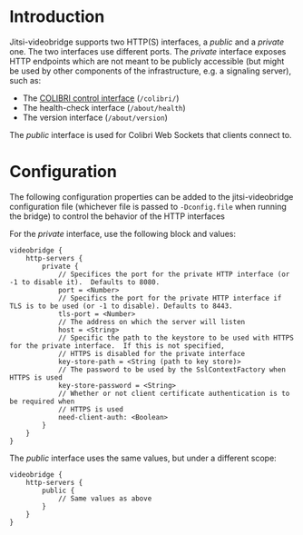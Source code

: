 Introduction
==============
Jitsi-videobridge supports two HTTP(S) interfaces, a _public_ and a _private_ one.
The two interfaces use different ports. The _private_ interface exposes
HTTP endpoints which are not meant to be publicly accessible (but might be used
by other components of the infrastructure, e.g. a signaling server), such as:

* The [COLIBRI control interface](rest-colibri.md) (```/colibri/```)
* The health-check interface (```/about/health```)
* The version interface (```/about/version```)

The _public_ interface is used for Colibri Web Sockets that clients connect to.

Configuration
==============

The following configuration properties can be added to the jitsi-videobridge configuration file (whichever file is 
passed to `-Dconfig.file` when running the bridge) to control the behavior of the HTTP interfaces

For the _private_ interface, use the following block and values:

```hocon
videobridge {
    http-servers {
        private {
            // Specifices the port for the private HTTP interface (or -1 to disable it).  Defaults to 8080.
            port = <Number>
            // Specifics the port for the private HTTP interface if TLS is to be used (or -1 to disable). Defaults to 8443.
            tls-port = <Number>
            // The address on which the server will listen
            host = <String>
            // Specific the path to the keystore to be used with HTTPS for the private interface.  If this is not specified,
            // HTTPS is disabled for the private interface
            key-store-path = <String (path to key store)>
            // The password to be used by the SslContextFactory when HTTPS is used
            key-store-password = <String>
            // Whether or not client certificate authentication is to be required when
            // HTTPS is used
            need-client-auth: <Boolean>
        }
    }
}
```

The _public_ interface uses the same values, but under a different scope:

```hocon
videobridge {
    http-servers {
        public {
            // Same values as above
        }
    }
}
```
